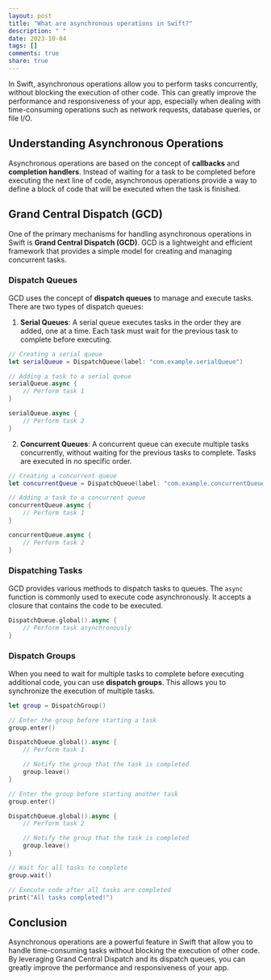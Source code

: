 ```yaml
---
layout: post
title: "What are asynchronous operations in Swift?"
description: " "
date: 2023-10-04
tags: []
comments: true
share: true
---
```


In Swift, asynchronous operations allow you to perform tasks concurrently, without blocking the execution of other code. This can greatly improve the performance and responsiveness of your app, especially when dealing with time-consuming operations such as network requests, database queries, or file I/O.

## Understanding Asynchronous Operations

Asynchronous operations are based on the concept of **callbacks** and **completion handlers**. Instead of waiting for a task to be completed before executing the next line of code, asynchronous operations provide a way to define a block of code that will be executed when the task is finished.

## Grand Central Dispatch (GCD)

One of the primary mechanisms for handling asynchronous operations in Swift is **Grand Central Dispatch (GCD)**. GCD is a lightweight and efficient framework that provides a simple model for creating and managing concurrent tasks.

### Dispatch Queues

GCD uses the concept of **dispatch queues** to manage and execute tasks. There are two types of dispatch queues:

1. **Serial Queues**: A serial queue executes tasks in the order they are added, one at a time. Each task must wait for the previous task to complete before executing.

```swift
// Creating a serial queue
let serialQueue = DispatchQueue(label: "com.example.serialQueue")

// Adding a task to a serial queue
serialQueue.async {
    // Perform task 1
}

serialQueue.async {
    // Perform task 2
}
```

2. **Concurrent Queues**: A concurrent queue can execute multiple tasks concurrently, without waiting for the previous tasks to complete. Tasks are executed in no specific order.

```swift
// Creating a concurrent queue
let concurrentQueue = DispatchQueue(label: "com.example.concurrentQueue", attributes: .concurrent)

// Adding a task to a concurrent queue
concurrentQueue.async {
    // Perform task 1
}

concurrentQueue.async {
    // Perform task 2
}
```

### Dispatching Tasks

GCD provides various methods to dispatch tasks to queues. The `async` function is commonly used to execute code asynchronously. It accepts a closure that contains the code to be executed.

```swift
DispatchQueue.global().async {
    // Perform task asynchronously
}
```

### Dispatch Groups

When you need to wait for multiple tasks to complete before executing additional code, you can use **dispatch groups**. This allows you to synchronize the execution of multiple tasks.

```swift
let group = DispatchGroup()

// Enter the group before starting a task
group.enter()

DispatchQueue.global().async {
    // Perform task 1

    // Notify the group that the task is completed
    group.leave()
}

// Enter the group before starting another task
group.enter()

DispatchQueue.global().async {
    // Perform task 2

    // Notify the group that the task is completed
    group.leave()
}

// Wait for all tasks to complete
group.wait()

// Execute code after all tasks are completed
print("All tasks completed!")
```

## Conclusion

Asynchronous operations are a powerful feature in Swift that allow you to handle time-consuming tasks without blocking the execution of other code. By leveraging Grand Central Dispatch and its dispatch queues, you can greatly improve the performance and responsiveness of your app.